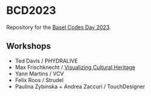 # BCD2023

Repository for the [Basel Codes Day 2023](https://basel.codes/2023/).

## Workshops

- Ted Davis / PHYDRALIVE
- Max Frischknecht / [Visualizing Cultural Heritage](./visualizing-cultural-heritage/)
- Yann Martins / VCV
- Felix Roos / Strudel
- Paulina Zybinska + Andrea Zaccuri / TouchDesigner

